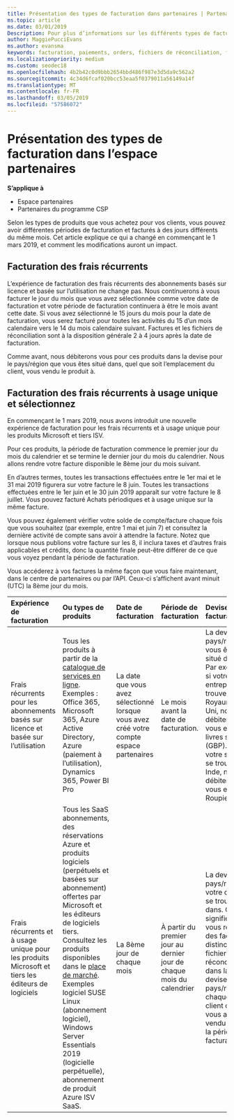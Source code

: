 ```yaml
---
title: Présentation des types de facturation dans partenaires | Partenaires
ms.topic: article
ms.date: 03/01/2019
Description: Pour plus d’informations sur les différents types de facturation, périodes de facturation et de facturation dates
author: MaggiePucciEvans
ms.author: evansma
keywords: facturation, paiements, orders, fichiers de réconciliation, fichier de rapprochement
ms.localizationpriority: medium
ms.custom: seodec18
ms.openlocfilehash: 4b2b42c0d9bbb2654bbd486f987e3d5da9c562a2
ms.sourcegitcommit: 4c34d6fcaf020bcc53eaa5f0379011a56149a14f
ms.translationtype: MT
ms.contentlocale: fr-FR
ms.lasthandoff: 03/05/2019
ms.locfileid: "57586072"
---
```

# <a name="understanding-the-types-of-billing-in-partner-center"></a>Présentation des types de facturation dans l’espace partenaires

**S’applique à**

-  Espace partenaires
-  Partenaires du programme CSP

Selon les types de produits que vous achetez pour vos clients, vous pouvez avoir différentes périodes de facturation et facturés à des jours différents du même mois. Cet article explique ce qui a changé en commençant le 1 mars 2019, et comment les modifications auront un impact.

## <a name="billing-for-recurring-charges"></a>Facturation des frais récurrents

L’expérience de facturation des frais récurrents des abonnements basés sur licence et basée sur l’utilisation ne change pas. Nous continuerons à vous facturer le jour du mois que vous avez sélectionnée comme votre date de facturation et votre période de facturation continuera à être le mois avant cette date. Si vous avez sélectionné le 15 jours du mois pour la date de facturation, vous serez facturé pour toutes les activités du 15 d’un mois calendaire vers le 14 du mois calendaire suivant. Factures et les fichiers de réconciliation sont à la disposition générale 2 à 4 jours après la date de facturation.

Comme avant, nous débiterons vous pour ces produits dans la devise pour le pays/région que vous êtes situé dans, quel que soit l’emplacement du client, vous vendu le produit à.

## <a name="billing-for-one-time-and-select-recurring-charges"></a>Facturation des frais récurrents à usage unique et sélectionnez

En commençant le 1 mars 2019, nous avons introduit une nouvelle expérience de facturation pour les frais récurrents et à usage unique pour les produits Microsoft et tiers ISV.

Pour ces produits, la période de facturation commence le premier jour du mois du calendrier et se termine le dernier jour du mois du calendrier. Nous allons rendre votre facture disponible le 8ème jour du mois suivant. 

En d’autres termes, toutes les transactions effectuées entre le 1er mai et le 31 mai 2019 figurera sur votre facture le 8 juin. Toutes les transactions effectuées entre le 1er juin et le 30 juin 2019 apparaît sur votre facture le 8 juillet. Vous pouvez facturé Achats périodiques et à usage unique sur la même facture. 

Vous pouvez également vérifier votre solde de compte/facture chaque fois que vous souhaitez (par exemple, entre 1 mai et juin 7) et consultez la dernière activité de compte sans avoir à attendre la facture. Notez que lorsque nous publions votre facture sur les 8, il inclura taxes et d’autres frais applicables et crédits, donc la quantité finale peut-être différer de ce que vous voyez pendant la période de facturation. 

Vous accéderez à vos factures la même façon que vous faire maintenant, dans le centre de partenaires ou par l’API. Ceux-ci s’affichent avant minuit (UTC) la 8ème jour du mois. 

|**Expérience de facturation**|**Ou types de produits**|**Date de facturation**|**Période de facturation**|**Devise de facturation**|**Activité en cours disponible ?**|
|:----------------|:--------------|:--------------|:--------------|:--------------|:--------------|
|Frais récurrents pour les abonnements basés sur licence et basée sur l’utilisation |Tous les produits à partir de la [catalogue de services en ligne](https://partner.microsoft.com/commerce/preferredoffers/list). Exemples : Office 365, Microsoft 365, Azure Active Directory, Azure (paiement à l’utilisation), Dynamics 365, Power BI Pro |La date que vous avez sélectionné lorsque vous avez créé votre compte espace partenaires |Le mois avant la date de facturation. |La devise du pays/région, vous êtes situé dans. Par exemple, si votre entreprise se trouve au Royaume-Uni, nous débiterons vous en livres sterling (GBP). Si votre société se trouve en Inde, nous débiterons vous en Inde Roupie (INR).  |Non |
|Frais récurrents et à usage unique pour les produits Microsoft et tiers les éditeurs de logiciels |Tous les SaaS abonnements, des réservations Azure et produits logiciels (perpétuels et basées sur abonnement) offertes par Microsoft et les éditeurs de logiciels tiers. Consultez les produits disponibles dans le [place de marché](https://partner.microsoft.com/commerce/sales?type=Any&category=Any). Exemples logiciel SUSE Linux (abonnement logiciel), Windows Server Essentials 2019 (logicielle perpétuelle), abonnement de produit Azure ISV SaaS. |La 8ème jour de chaque mois |À partir du premier jour au dernier jour de chaque mois du calendrier |La devise du pays/région, votre client se trouve dans. Cela signifie que vous recevez des factures distinctes et fichiers de réconciliation dans la devise du pays/région chaque client que vous avez vendu à dans la période de facturation. |Oui |
